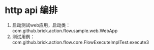 # http api 编排

1. 启动测试web应用，启动类：com.github.brick.action.flow.sample.web.WebApp
2. 测试用例：com.github.brick.action.flow.core.FlowExecuteImplTest.execute3